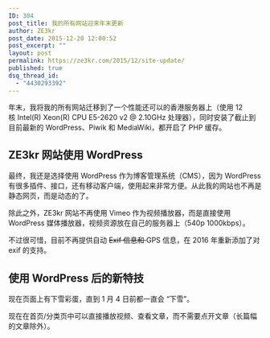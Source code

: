 ```yaml
---
ID: 304
post_title: 我的所有网站迎来年末更新
author: ZE3kr
post_date: 2015-12-20 12:00:52
post_excerpt: ""
layout: post
permalink: https://ze3kr.com/2015/12/site-update/
published: true
dsq_thread_id:
  - "4430293392"
---
```

年末，我将我的所有网站迁移到了一个性能还可以的香港服务器上（使用 12 核 Intel(R) Xeon(R) CPU E5-2620 v2 @ 2.10GHz 处理器），同时安装了截止到目前最新的 WordPress、Piwik 和 MediaWiki，都开启了 PHP 缓存。

## ZE3kr 网站使用 WordPress
最终，我还是选择使用 WordPress 作为博客管理系统（CMS），因为 WordPress 有很多插件、接口，还有移动客户端，使用起来非常方便。从此我的网站也不再是静态网页，而是动态的了。

除此之外，ZE3kr 网站不再使用 Vimeo 作为视频播放器，而是直接使用 WordPress 媒体播放器，视频资源放在自己的服务器上（540p 1000kbps）。

不过很可惜，目前不再提供自动 <del>Exif 信息和 </del>GPS 信息，在 2016 年重新添加了对 exif 的支持。

## 使用 WordPress 后的新特技
现在页面上有下雪彩蛋，直到 1 月 4 日前都一直会 “下雪”。

现在在首页/分类页中可以直接播放视频、查看文章，而不需要点开文章（长篇幅的文章除外）。